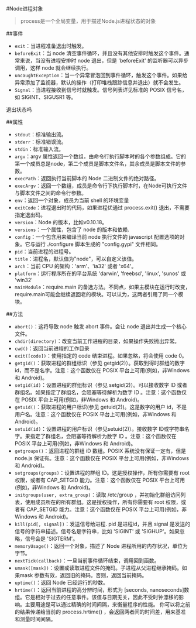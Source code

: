 #Node进程对象
> process是一个全局变量，用于描述Node.js进程状态的对象

##事件
+ `exit`：当进程准备退出时触发。
+ `beforeExit`：当 node 清空事件循环，并且没有其他安排时触发这个事件。通常来说，当没有进程安排时 node 退出，但是 'beforeExit' 的监听器可以异步调用，这样 node 就会继续执行。
+ `uncaughtException`：当一个异常冒泡回到事件循环，触发这个事件。如果给异常添加了监视器，默认的操作（打印堆栈跟踪信息并退出）就不会发生。
+ `Signal`：当进程接收到信号时就触发。信号列表详见标准的 POSIX 信号名，如 SIGINT、SIGUSR1 等。

退出状态吗



##属性
+ `stdout`：标准输出流。
+ `stderr`：标准错误流。
+ `stdin`：标准输入流。
+ `argv`：argv 属性返回一个数组，由命令行执行脚本时的各个参数组成。它的第一个成员总是node，第二个成员是脚本文件名，其余成员是脚本文件的参数。
+ `execPath`：返回执行当前脚本的 Node 二进制文件的绝对路径。
+ `execArgv`：返回一个数组，成员是命令行下执行脚本时，在Node可执行文件与脚本文件之间的命令行参数。
+ `env`：返回一个对象，成员为当前 shell 的环境变量
+ `exitCode`：进程退出时的代码，如果进程优通过 process.exit() 退出，不需要指定退出码。
+ `version`：Node 的版本，比如v0.10.18。
+ `versions`：一个属性，包含了 node 的版本和依赖.
+ `config`：一个包含用来编译当前 node 执行文件的 javascript 配置选项的对象。它与运行 ./configure 脚本生成的 "config.gypi" 文件相同。
+ `pid`：当前进程的进程号。
+ `title`：进程名，默认值为"node"，可以自定义该值。
+ `arch`：当前 CPU 的架构：'arm'、'ia32' 或者 'x64'。
+ `platform`：运行程序所在的平台系统 'darwin', 'freebsd', 'linux', 'sunos' 或 'win32'
+ `mainModule`：require.main 的备选方法。不同点，如果主模块在运行时改变，require.main可能会继续返回老的模块。可以认为，这两者引用了同一个模块。


##方法

+ `abort()`：这将导致 node 触发 abort 事件。会让 node 退出并生成一个核心文件。
+ `chdir(directory)`：改变当前工作进程的目录，如果操作失败抛出异常。
+ `cwd()`：返回当前进程的工作目录
+ `exit([code])`：使用指定的 code 结束进程。如果忽略，将会使用 code 0。
+ `getgid()`：获取进程的群组标识（参见 getgid(2)）。获取到得时群组的数字 id，而不是名字。注意：这个函数仅在 POSIX 平台上可用(例如，非Windows 和 Android)。
+ `setgid(id)`：设置进程的群组标识（参见 setgid(2)）。可以接收数字 ID 或者群组名。如果指定了群组名，会阻塞等待解析为数字 ID 。注意：这个函数仅在 POSIX 平台上可用(例如，非Windows 和 Android)。
+ `getuid()`：获取进程的用户标识(参见 getuid(2))。这是数字的用户 id，不是用户名。注意：这个函数仅在 POSIX 平台上可用(例如，非Windows 和 Android)。
+ `setuid(id)`：设置进程的用户标识（参见setuid(2)）。接收数字 ID或字符串名字。果指定了群组名，会阻塞等待解析为数字 ID 。注意：这个函数仅在 POSIX 平台上可用(例如，非Windows 和 Android)。
+ `getgroups()`：返回进程的群组 iD 数组。POSIX 系统没有保证一定有，但是 node.js 保证有。注意：这个函数仅在 POSIX 平台上可用(例如，非Windows 和 Android)。
+ `setgroups(groups)`：设置进程的群组 ID。这是授权操作，所有你需要有 root 权限，或者有 CAP_SETGID 能力。注意：这个函数仅在 POSIX 平台上可用(例如，非Windows 和 Android)。
+ `initgroups(user, extra_group)`：读取 /etc/group ，并初始化群组访问列表，使用成员所在的所有群组。这是授权操作，所有你需要有 root 权限，或者有 CAP_SETGID 能力。注意：这个函数仅在 POSIX 平台上可用(例如，非Windows 和 Android)。
+ `kill(pid[, signal])`：发送信号给进程. pid 是进程id，并且 signal 是发送的信号的字符串描述。信号名是字符串，比如 'SIGINT' 或 'SIGHUP'。如果忽略，信号会是 'SIGTERM'。
+ `memoryUsage()`：返回一个对象，描述了 Node 进程所用的内存状况，单位为字节。
+ `nextTick(callback)`：一旦当前事件循环结束，调用回到函数。
+ `umask([mask])`：设置或读取进程文件的掩码。子进程从父进程继承掩码。如果mask 参数有效，返回旧的掩码。否则，返回当前掩码。
+ `uptime()`：返回 Node 已经运行的秒数。
+ `hrtime()`：返回当前进程的高分辨时间，形式为 [seconds, nanoseconds]数组。它是相对于过去的任意事件。该值与日期无关，因此不受时钟漂移的影响。主要用途是可以通过精确的时间间隔，来衡量程序的性能。
你可以将之前的结果传递给当前的 process.hrtime() ，会返回两者间的时间差，用来基准和测量时间间隔。